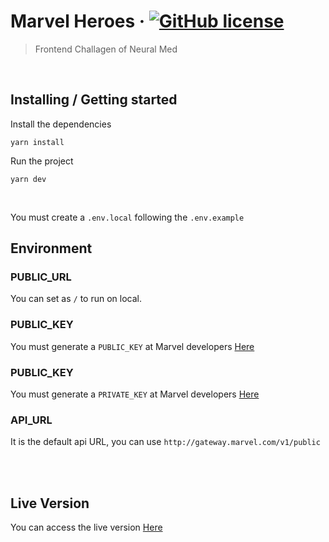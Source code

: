 # Marvel Heroes &middot; [![GitHub license](https://img.shields.io/badge/license-MIT-blue.svg?style=flat-square)](https://github.com/your/your-project/blob/master/LICENSE)

> Frontend Challagen of Neural Med

<br />

## Installing / Getting started

Install the dependencies

```shell
yarn install
```

Run the project

```shell
yarn dev
```

<br />

You must create a `.env.local` following the `.env.example`

## Environment

### PUBLIC_URL

You can set as `/` to run on local.

### PUBLIC_KEY

You must generate a `PUBLIC_KEY` at Marvel developers [Here](https://developer.marvel.com/account)

### PUBLIC_KEY

You must generate a `PRIVATE_KEY` at Marvel developers [Here](https://developer.marvel.com/account)

### API_URL

It is the default api URL, you can use `http://gateway.marvel.com/v1/public`

<br />
<br />

## Live Version

You can access the live version [Here](https://marvel-heroes-two.vercel.app/)
